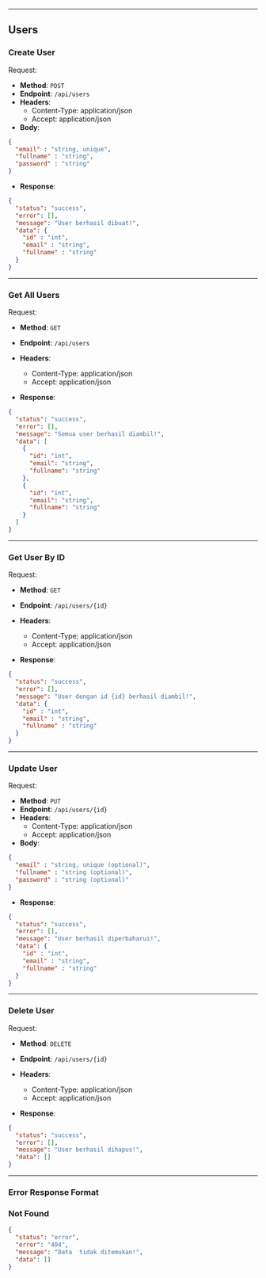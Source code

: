 
---

## Users

### Create User

Request:
- **Method**: `POST`
- **Endpoint**: `/api/users`
- **Headers**:
  - Content-Type: application/json
  - Accept: application/json
- **Body**:

```json
{
  "email" : "string, unique",
  "fullname" : "string",
  "password" : "string"
}
```

- **Response**:

```json
{
  "status": "success",
  "error": [],
  "message": "User berhasil dibuat!",
  "data": {
    "id" : "int",
    "email" : "string",
    "fullname" : "string"
  }
}
```

---

### Get All Users

Request:
- **Method**: `GET`
- **Endpoint**: `/api/users`
- **Headers**:
  - Content-Type: application/json
  - Accept: application/json

- **Response**:

```json
{
  "status": "success",
  "error": [],
  "message": "Semua user berhasil diambil!",
  "data": [
    {
      "id": "int",
      "email": "string",
      "fullname": "string"
    },
    {
      "id": "int",
      "email": "string",
      "fullname": "string"
    }
  ]
}
```

---

### Get User By ID

Request:
- **Method**: `GET`
- **Endpoint**: `/api/users/{id}`
- **Headers**:
  - Content-Type: application/json
  - Accept: application/json

- **Response**:

```json
{
  "status": "success",
  "error": [],
  "message": "User dengan id {id} berhasil diambil!",
  "data": {
    "id" : "int",
    "email" : "string",
    "fullname" : "string"
  }
}
```

---

### Update User

Request:
- **Method**: `PUT`
- **Endpoint**: `/api/users/{id}`
- **Headers**:
  - Content-Type: application/json
  - Accept: application/json
- **Body**:

```json
{
  "email" : "string, unique (optional)",
  "fullname" : "string (optional)",
  "password" : "string (optional)"
}
```

- **Response**:

```json
{
  "status": "success",
  "error": [],
  "message": "User berhasil diperbaharui!",
  "data": {
    "id" : "int",
    "email" : "string",
    "fullname" : "string"
  }
}
```

---

### Delete User

Request:
- **Method**: `DELETE`
- **Endpoint**: `/api/users/{id}`
- **Headers**:
  - Content-Type: application/json
  - Accept: application/json

- **Response**:

```json
{
  "status": "success",
  "error": [],
  "message": "User berhasil dihapus!",
  "data": []
}
```

---

### Error Response Format

### Not Found

```json
{
  "status": "error",
  "error": "404",
  "message": "Data  tidak ditemukan!",
  "data": []
}
```


